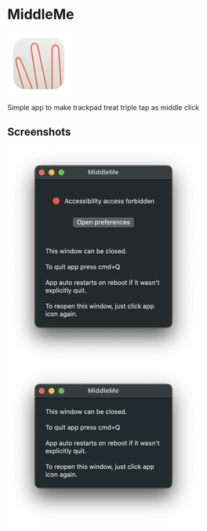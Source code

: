 # MiddleMe

![Icon](design/logo-128.png)

Simple app to make trackpad treat triple tap as middle click

## Screenshots

<img src="design/screenshots/forbidden.png" width="392" alt="Forbidden state">

<img src="design/screenshots/granted.png" width="392" alt="Granted state">